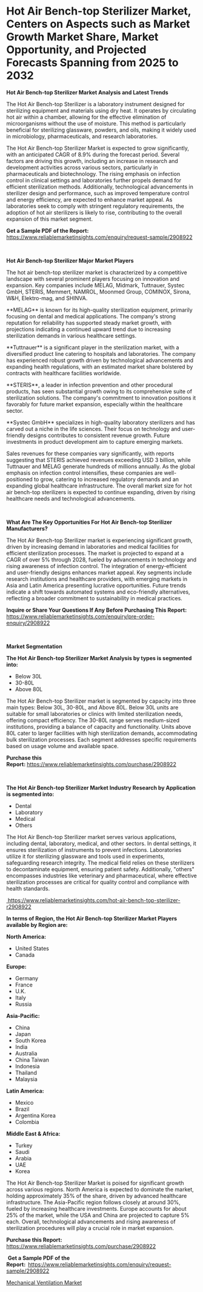 <p><h1>Hot Air Bench-top Sterilizer Market, Centers on Aspects such as Market Growth Market Share, Market Opportunity, and Projected Forecasts Spanning from 2025 to 2032</h1></p><p><strong>Hot Air Bench-top Sterilizer Market Analysis and Latest Trends</strong></p>
<p><p>The Hot Air Bench-top Sterilizer is a laboratory instrument designed for sterilizing equipment and materials using dry heat. It operates by circulating hot air within a chamber, allowing for the effective elimination of microorganisms without the use of moisture. This method is particularly beneficial for sterilizing glassware, powders, and oils, making it widely used in microbiology, pharmaceuticals, and research laboratories.</p><p>The Hot Air Bench-top Sterilizer Market is expected to grow significantly, with an anticipated CAGR of 8.9% during the forecast period. Several factors are driving this growth, including an increase in research and development activities across various sectors, particularly in pharmaceuticals and biotechnology. The rising emphasis on infection control in clinical settings and laboratories further propels demand for efficient sterilization methods. Additionally, technological advancements in sterilizer design and performance, such as improved temperature control and energy efficiency, are expected to enhance market appeal. As laboratories seek to comply with stringent regulatory requirements, the adoption of hot air sterilizers is likely to rise, contributing to the overall expansion of this market segment.</p></p>
<p><strong>Get a Sample PDF of the Report:&nbsp;</strong> <a href="https://www.reliablemarketinsights.com/enquiry/request-sample/2908922?utm_campaign=3274&utm_medium=2&utm_source=Github&utm_content=ia&utm_term=12032025&utm_id=hot-air-bench-top-sterilizer">https://www.reliablemarketinsights.com/enquiry/request-sample/2908922</a></p>
<p>&nbsp;</p>
<p><strong>Hot Air Bench-top Sterilizer Major Market Players</strong></p>
<p><p>The hot air bench-top sterilizer market is characterized by a competitive landscape with several prominent players focusing on innovation and expansion. Key companies include MELAG, Midmark, Tuttnauer, Systec GmbH, STERIS, Memmert, NAMROL, Moonmed Group, COMINOX, Sirona, W&H, Elektro-mag, and SHINVA.</p><p>**MELAG** is known for its high-quality sterilization equipment, primarily focusing on dental and medical applications. The company's strong reputation for reliability has supported steady market growth, with projections indicating a continued upward trend due to increasing sterilization demands in various healthcare settings.</p><p>**Tuttnauer** is a significant player in the sterilization market, with a diversified product line catering to hospitals and laboratories. The company has experienced robust growth driven by technological advancements and expanding health regulations, with an estimated market share bolstered by contracts with healthcare facilities worldwide.</p><p>**STERIS**, a leader in infection prevention and other procedural products, has seen substantial growth owing to its comprehensive suite of sterilization solutions. The company's commitment to innovation positions it favorably for future market expansion, especially within the healthcare sector.</p><p>**Systec GmbH** specializes in high-quality laboratory sterilizers and has carved out a niche in the life sciences. Their focus on technology and user-friendly designs contributes to consistent revenue growth. Future investments in product development aim to capture emerging markets.</p><p>Sales revenues for these companies vary significantly, with reports suggesting that STERIS achieved revenues exceeding USD 3 billion, while Tuttnauer and MELAG generate hundreds of millions annually. As the global emphasis on infection control intensifies, these companies are well-positioned to grow, catering to increased regulatory demands and an expanding global healthcare infrastructure. The overall market size for hot air bench-top sterilizers is expected to continue expanding, driven by rising healthcare needs and technological advancements.</p></p>
<p>&nbsp;</p>
<p><strong>What Are The Key Opportunities For Hot Air Bench-top Sterilizer Manufacturers?</strong></p>
<p><p>The Hot Air Bench-top Sterilizer market is experiencing significant growth, driven by increasing demand in laboratories and medical facilities for efficient sterilization processes. The market is projected to expand at a CAGR of over 5% through 2028, fueled by advancements in technology and rising awareness of infection control. The integration of energy-efficient and user-friendly designs enhances market appeal. Key segments include research institutions and healthcare providers, with emerging markets in Asia and Latin America presenting lucrative opportunities. Future trends indicate a shift towards automated systems and eco-friendly alternatives, reflecting a broader commitment to sustainability in medical practices.</p></p>
<p><strong>Inquire or Share Your Questions If Any Before Purchasing This Report:</strong> <a href="https://www.reliablemarketinsights.com/enquiry/pre-order-enquiry/2908922?utm_campaign=3274&utm_medium=2&utm_source=Github&utm_content=ia&utm_term=12032025&utm_id=hot-air-bench-top-sterilizer">https://www.reliablemarketinsights.com/enquiry/pre-order-enquiry/2908922</a></p>
<p>&nbsp;</p>
<p><strong>Market Segmentation</strong></p>
<p><strong>The Hot Air Bench-top Sterilizer Market Analysis by types is segmented into:</strong></p>
<p><ul><li>Below 30L</li><li>30-80L</li><li>Above 80L</li></ul></p>
<p><p>The Hot Air Bench-top Sterilizer market is segmented by capacity into three main types: Below 30L, 30-80L, and Above 80L. Below 30L units are suitable for small laboratories or clinics with limited sterilization needs, offering compact efficiency. The 30-80L range serves medium-sized institutions, providing a balance of capacity and functionality. Units above 80L cater to larger facilities with high sterilization demands, accommodating bulk sterilization processes. Each segment addresses specific requirements based on usage volume and available space.</p></p>
<p><strong>Purchase this Report:&nbsp;</strong><a href="https://www.reliablemarketinsights.com/purchase/2908922?utm_campaign=3274&utm_medium=2&utm_source=Github&utm_content=ia&utm_term=12032025&utm_id=hot-air-bench-top-sterilizer">https://www.reliablemarketinsights.com/purchase/2908922</a></p>
<p>&nbsp;</p>
<p><strong>The Hot Air Bench-top Sterilizer Market Industry Research by Application is segmented into:</strong></p>
<p><ul><li>Dental</li><li>Laboratory</li><li>Medical</li><li>Others</li></ul></p>
<p><p>The Hot Air Bench-top Sterilizer market serves various applications, including dental, laboratory, medical, and other sectors. In dental settings, it ensures sterilization of instruments to prevent infections. Laboratories utilize it for sterilizing glassware and tools used in experiments, safeguarding research integrity. The medical field relies on these sterilizers to decontaminate equipment, ensuring patient safety. Additionally, "others" encompasses industries like veterinary and pharmaceutical, where effective sterilization processes are critical for quality control and compliance with health standards.</p></p>
<p><a href="https://www.reliablemarketinsights.com/hot-air-bench-top-sterilizer-r2908922?utm_campaign=3274&utm_medium=2&utm_source=Github&utm_content=ia&utm_term=12032025&utm_id=hot-air-bench-top-sterilizer">&nbsp;https://www.reliablemarketinsights.com/hot-air-bench-top-sterilizer-r2908922</a></p>
<p><strong>In terms of Region, the Hot Air Bench-top Sterilizer Market Players available by Region are:</strong></p>
<p>
    <p> <strong> North America: </strong>
        <ul>
            <li>United States</li>
            <li>Canada</li>
        </ul>
        </p> 
    <p> <strong> Europe: </strong>
        <ul>
            <li>Germany</li>
            <li>France</li>
            <li>U.K.</li>
            <li>Italy</li>
            <li>Russia</li>
        </ul>
        </p> 
    <p> <strong> Asia-Pacific: </strong>
        <ul>
            <li>China</li>
            <li>Japan</li>
            <li>South Korea</li>
            <li>India</li>
            <li>Australia</li>
            <li>China Taiwan</li>
            <li>Indonesia</li>
            <li>Thailand</li>
            <li>Malaysia</li>
        </ul>
        </p> 
    <p> <strong> Latin America: </strong>
        <ul>
            <li>Mexico</li>
            <li>Brazil</li>
            <li>Argentina Korea</li>
            <li>Colombia</li>
        </ul>
        </p> 
    <p> <strong> Middle East & Africa: </strong>
        <ul>
            <li>Turkey</li>
            <li>Saudi</li>
            <li>Arabia</li>
            <li>UAE</li>
            <li>Korea</li>
        </ul>
    </p>
    </p>
<p><p>The Hot Air Bench-top Sterilizer Market is poised for significant growth across various regions. North America is expected to dominate the market, holding approximately 35% of the share, driven by advanced healthcare infrastructure. The Asia-Pacific region follows closely at around 30%, fueled by increasing healthcare investments. Europe accounts for about 25% of the market, while the USA and China are projected to capture 5% each. Overall, technological advancements and rising awareness of sterilization procedures will play a crucial role in market expansion.</p></p>
<p><strong>Purchase this Report: </strong><a href="https://www.reliablemarketinsights.com/purchase/2908922?utm_campaign=3274&utm_medium=2&utm_source=Github&utm_content=ia&utm_term=12032025&utm_id=hot-air-bench-top-sterilizer">https://www.reliablemarketinsights.com/purchase/2908922</a></p>
<p>&nbsp;<strong>Get a Sample PDF of the Report:&nbsp;&nbsp;</strong><a href="https://www.reliablemarketinsights.com/enquiry/request-sample/2908922?utm_campaign=3274&utm_medium=2&utm_source=Github&utm_content=ia&utm_term=12032025&utm_id=hot-air-bench-top-sterilizer">https://www.reliablemarketinsights.com/enquiry/request-sample/2908922</a></p>
<p><strong></strong></p>
<p><p><a href="https://github.com/comasnickie/Market-Research-Report-List-1/blob/main/mechanical-ventilation-market.md?utm_campaign=3274&utm_medium=2&utm_source=Github&utm_content=ia&utm_term=12032025&utm_id=hot-air-bench-top-sterilizer">Mechanical Ventilation Market</a></p></p>